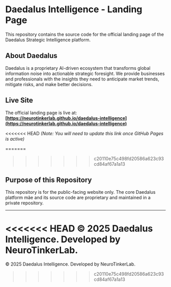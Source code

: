 # Daedalus Intelligence - Landing Page

This repository contains the source code for the official landing page of the Daedalus Strategic Intelligence platform.

## About Daedalus

Daedalus is a proprietary AI-driven ecosystem that transforms global information noise into actionable strategic foresight. We provide businesses and professionals with the insights they need to anticipate market trends, mitigate risks, and make better decisions.

## Live Site

The official landing page is live at: **[https://neurotinkerlab.github.io/daedalus-intelligence](https://neurotinkerlab.github.io/daedalus-intelligence)**

<<<<<<< HEAD
*(Note: You will need to update this link once GitHub Pages is active)*

=======
>>>>>>> c20110e75c498fd20586a623c93cd84af67a1a13
## Purpose of this Repository

This repository is for the public-facing website only. The core Daedalus platform mãe and its source code are proprietary and maintained in a private repository.

---

<<<<<<< HEAD
&copy; 2025 Daedalus Intelligence. Developed by NeuroTinkerLab.
=======
&copy; 2025 Daedalus Intelligence. Developed by NeuroTinkerLab.
>>>>>>> c20110e75c498fd20586a623c93cd84af67a1a13
